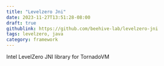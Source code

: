 ```yaml
---
title: "Levelzero Jni"
date: 2023-11-27T13:51:28-08:00
draft: true
githublink: https://github.com/beehive-lab/levelzero-jni
tags: levelzero, java
category: framework
---
```


Intel LevelZero JNI library for TornadoVM


